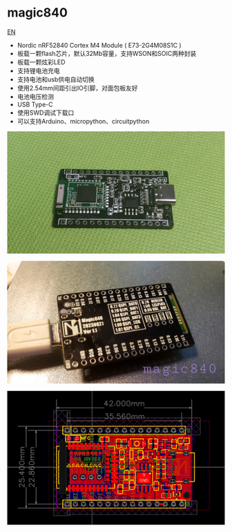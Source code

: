 # magic840
[EN](README.md)

- Nordic nRF52840 Cortex M4 Module ( E73-2G4M08S1C )
- 板载一颗flash芯片，默认32Mb容量，支持WSON和SOIC两种封装
- 板载一颗炫彩LED
- 支持锂电池充电
- 支持电池和usb供电自动切换
- 使用2.54mm间距引出IO引脚，对面包板友好
- 电池电压检测
- USB Type-C
- 使用SWD调试下载口
- 可以支持Arduino、micropython、circuitpython

![1](images/1.jpg)

![2](images/2.jpg)

![3](images/3.png)